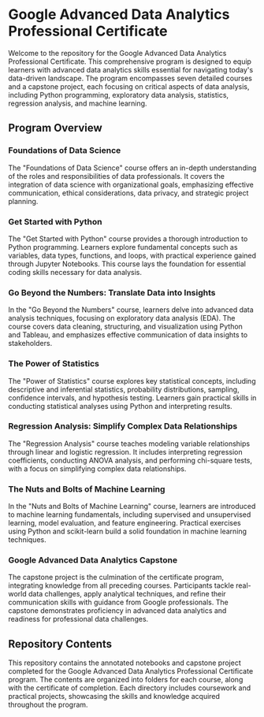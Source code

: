 # Google Advanced Data Analytics Professional Certificate

Welcome to the repository for the Google Advanced Data Analytics Professional Certificate. This comprehensive program is designed to equip learners with advanced data analytics skills essential for navigating today's data-driven landscape. The program encompasses seven detailed courses and a capstone project, each focusing on critical aspects of data analysis, including Python programming, exploratory data analysis, statistics, regression analysis, and machine learning.

## Program Overview

### Foundations of Data Science
The "Foundations of Data Science" course offers an in-depth understanding of the roles and responsibilities of data professionals. It covers the integration of data science with organizational goals, emphasizing effective communication, ethical considerations, data privacy, and strategic project planning.

### Get Started with Python
The "Get Started with Python" course provides a thorough introduction to Python programming. Learners explore fundamental concepts such as variables, data types, functions, and loops, with practical experience gained through Jupyter Notebooks. This course lays the foundation for essential coding skills necessary for data analysis.

### Go Beyond the Numbers: Translate Data into Insights
In the "Go Beyond the Numbers" course, learners delve into advanced data analysis techniques, focusing on exploratory data analysis (EDA). The course covers data cleaning, structuring, and visualization using Python and Tableau, and emphasizes effective communication of data insights to stakeholders.

### The Power of Statistics
The "Power of Statistics" course explores key statistical concepts, including descriptive and inferential statistics, probability distributions, sampling, confidence intervals, and hypothesis testing. Learners gain practical skills in conducting statistical analyses using Python and interpreting results.

### Regression Analysis: Simplify Complex Data Relationships
The "Regression Analysis" course teaches modeling variable relationships through linear and logistic regression. It includes interpreting regression coefficients, conducting ANOVA analysis, and performing chi-square tests, with a focus on simplifying complex data relationships.

### The Nuts and Bolts of Machine Learning
In the "Nuts and Bolts of Machine Learning" course, learners are introduced to machine learning fundamentals, including supervised and unsupervised learning, model evaluation, and feature engineering. Practical exercises using Python and scikit-learn build a solid foundation in machine learning techniques.

### Google Advanced Data Analytics Capstone
The capstone project is the culmination of the certificate program, integrating knowledge from all preceding courses. Participants tackle real-world data challenges, apply analytical techniques, and refine their communication skills with guidance from Google professionals. The capstone demonstrates proficiency in advanced data analytics and readiness for professional data challenges.

## Repository Contents

This repository contains the annotated notebooks and capstone project completed for the Google Advanced Data Analytics Professional Certificate program. The contents are organized into folders for each course, along with the certificate of completion. Each directory includes coursework and practical projects, showcasing the skills and knowledge acquired throughout the program.
